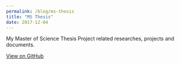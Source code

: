 ```yaml
---
permalink: /blog/ms-thesis
title: "MS Thesis"
date: 2017-12-04
---
```


My Master of Science Thesis Project related researches, projects and documents.

[View on GitHub](https://github.com/ozgurural/MS-Thesis)
